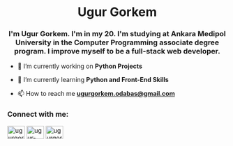 <h1 align="center">Ugur Gorkem</h1>
<h3 align="center">I'm Ugur Gorkem. I'm in my 20. I'm studying at Ankara Medipol University in the Computer Programming associate degree program. I improve myself to be a full-stack web developer.</h3>

- 🔭 I’m currently working on **Python Projects**

- 🌱 I’m currently learning **Python and Front-End Skills**

- 📫 How to reach me **ugurgorkem.odabas@gmail.com**

<h3 align="left">Connect with me:</h3>
<p align="left">
<a href="https://twitter.com/ugurgorkemm" target="blank"><img align="center" src="https://raw.githubusercontent.com/rahuldkjain/github-profile-readme-generator/master/src/images/icons/Social/twitter.svg" alt="ugurgorkemm" height="30" width="40" /></a>
<a href="https://linkedin.com/in/ugur-gorkem-odabas" target="blank"><img align="center" src="https://raw.githubusercontent.com/rahuldkjain/github-profile-readme-generator/master/src/images/icons/Social/linked-in-alt.svg" alt="ugur-gorkem-odabas" height="30" width="40" /></a>
<a href="https://instagram.com/ugurgorkem0" target="blank"><img align="center" src="https://raw.githubusercontent.com/rahuldkjain/github-profile-readme-generator/master/src/images/icons/Social/instagram.svg" alt="ugurgorkem0" height="30" width="40" /></a>
</p>
